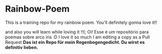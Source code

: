 ﻿# Rainbow-Poem
This is a training repo for my rainbow poem.
You'll definitely gonna love it!!

and also you will learn while loving it !!(;
Oi! Esse é um repositório para poemas sobre arco iris :D
I love it so much I am editing a copy as a Pull Request
**Das ist ein Repo für mein Regenbogengedicht. Du wirst es definitiv lieben.**
